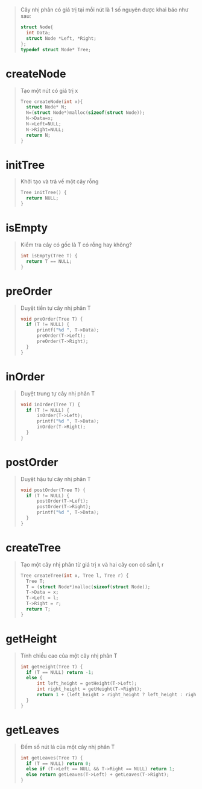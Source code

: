 #
> Cây nhị phân có giá trị tại mỗi nút là 1 số nguyên được khai báo như sau:
>```c
>struct Node{
>   int Data;
>   struct Node *Left, *Right;
>};
>typedef struct Node* Tree;
>```

##
# createNode
> Tạo một nút có giá trị x
>```c
>Tree createNode(int x){
>   struct Node* N;
>   N=(struct Node*)malloc(sizeof(struct Node));
>   N->Data=x;
>   N->Left=NULL;
>   N->Right=NULL;
>   return N;
>}
>```

##
# initTree
> Khởi tạo và trả về một cây rỗng
>```c
>Tree initTree() {
>   return NULL;
>}
>```

##
# isEmpty
> Kiểm tra cây có gốc là T có rỗng hay không?
>```c
>int isEmpty(Tree T) {
>	return T == NULL;
>}
>```

##
# preOrder
> Duyệt tiền tự cây nhị phân T
>```c
>void preOrder(Tree T) {
>	if (T != NULL) {
>		printf("%d ", T->Data);
>		preOrder(T->Left);
>		preOrder(T->Right);
>	}
>}
>```

##
# inOrder
> Duyệt trung tự cây nhị phân T
>```c
>void inOrder(Tree T) {
>	if (T != NULL) {
>		inOrder(T->Left);
>		printf("%d ", T->Data);
>		inOrder(T->Right);
>	}
>}
>```

##
# postOrder
> Duyệt hậu tự cây nhị phân T
>```c
>void postOrder(Tree T) {
>	if (T != NULL) {
>		postOrder(T->Left);
>		postOrder(T->Right);
>		printf("%d ", T->Data);
>	}
>}
>```

##
# createTree
> Tạo một cây nhị phân từ giá trị x và hai cây con có sẫn l, r
>```c
>Tree createTree(int x, Tree l, Tree r) {
>	Tree T;
>	T = (struct Node*)malloc(sizeof(struct Node));
>	T->Data = x;
>	T->Left = l;
>	T->Right = r;
>	return T;
>}
>```

##
# getHeight
> Tính chiều cao của một cây nhị phân T
>```c
>int getHeight(Tree T) {
>	if (T == NULL) return -1;
>	else {
>		int left_height = getHeight(T->Left);
>		int right_height = getHeight(T->Right);
>		return 1 + (left_height > right_height ? left_height : right_height);
>	}
>}
>```

##
# getLeaves
> Đếm số nút lá của một cây nhị phân T
>```c
>int getLeaves(Tree T) {
>	if (T == NULL) return 0;
>	else if (T->Left == NULL && T->Right == NULL) return 1;
>	else return getLeaves(T->Left) + getLeaves(T->Right);
>}
>```
